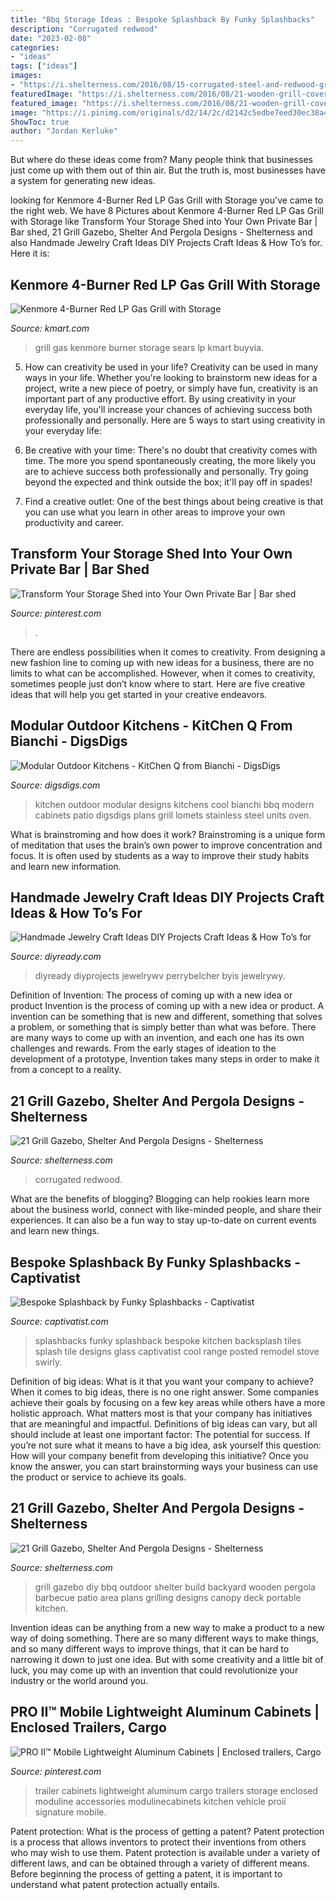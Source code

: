 ```yaml
---
title: "Bbq Storage Ideas : Bespoke Splashback By Funky Splashbacks"
description: "Corrugated redwood"
date: "2023-02-08"
categories:
- "ideas"
tags: ["ideas"]
images:
- "https://i.shelterness.com/2016/08/15-corrugated-steel-and-redwood-grill-station.jpg"
featuredImage: "https://i.shelterness.com/2016/08/21-wooden-grill-cover-to-use-climbing-plants-on-its-sides.jpg"
featured_image: "https://i.shelterness.com/2016/08/21-wooden-grill-cover-to-use-climbing-plants-on-its-sides.jpg"
image: "https://i.pinimg.com/originals/d2/14/2c/d2142c5edbe7eed30ec38a4435730975.jpg"
ShowToc: true
author: "Jordan Kerluke"
---
```



But where do these ideas come from? Many people think that businesses just come up with them out of thin air. But the truth is, most businesses have a system for generating new ideas.

	

		
looking for Kenmore 4-Burner Red LP Gas Grill with Storage you've came to the right web. We have 8 Pictures about Kenmore 4-Burner Red LP Gas Grill with Storage like Transform Your Storage Shed into Your Own Private Bar | Bar shed, 21 Grill Gazebo, Shelter And Pergola Designs - Shelterness and also Handmade Jewelry Craft Ideas DIY Projects Craft Ideas &amp; How To’s for. Here it is:
		
    
## Kenmore 4-Burner Red LP Gas Grill With Storage

<img loading=lazy src="https://c.shld.net/rpx/i/s/i/spin/image/spin_prod_1228198412??hei=64&amp;wid=64&amp;qlt=50" onerror="this.onerror=null;this.src='https://tse1.mm.bing.net/th?id=OIP.M5-VN838RJY6ijHGf1T-7gHaHa&amp;pid=15.1';" alt="Kenmore 4-Burner Red LP Gas Grill with Storage">

_Source: kmart.com_

>grill gas kenmore burner storage sears lp kmart buyvia. 

	

5. How can creativity be used in your life?
Creativity can be used in many ways in your life. Whether you're looking to brainstorm new ideas for a project, write a new piece of poetry, or simply have fun, creativity is an important part of any productive effort. By using creativity in your everyday life, you'll increase your chances of achieving success both professionally and personally. Here are 5 ways to start using creativity in your everyday life:
1. Be creative with your time: There's no doubt that creativity comes with time. The more you spend spontaneously creating, the more likely you are to achieve success both professionally and personally. Try going beyond the expected and think outside the box; it'll pay off in spades!

2. Find a creative outlet: One of the best things about being creative is that you can use what you learn in other areas to improve your own productivity and career.

    
## Transform Your Storage Shed Into Your Own Private Bar | Bar Shed

<img loading=lazy src="https://i.pinimg.com/736x/7d/0e/60/7d0e60309996021515ea56b7ca792952--backyard-bar-patio-bar.jpg" onerror="this.onerror=null;this.src='https://tse2.mm.bing.net/th?id=OIP.GCnctIiKeLciRhH-PrlPHQHaFi&amp;pid=15.1';" alt="Transform Your Storage Shed into Your Own Private Bar | Bar shed">

_Source: pinterest.com_

>. 

	

There are endless possibilities when it comes to creativity. From designing a new fashion line to coming up with new ideas for a business, there are no limits to what can be accomplished. However, when it comes to creativity, sometimes people just don’t know where to start. Here are five creative ideas that will help you get started in your creative endeavors.

    
## Modular Outdoor Kitchens - KitChen Q From Bianchi - DigsDigs

<img loading=lazy src="https://www.digsdigs.com/photos/modular-outdoor-kitchen-2.jpg" onerror="this.onerror=null;this.src='https://tse3.mm.bing.net/th?id=OIP.wprZ_5vV8AmCKjlsIanE8gHaFj&amp;pid=15.1';" alt="Modular Outdoor Kitchens - KitChen Q from Bianchi - DigsDigs">

_Source: digsdigs.com_

>kitchen outdoor modular designs kitchens cool bianchi bbq modern cabinets patio digsdigs plans grill lomets stainless steel units oven. 

	

What is brainstroming and how does it work?
Brainstroming is a unique form of meditation that uses the brain’s own power to improve concentration and focus. It is often used by students as a way to improve their study habits and learn new information.

    
## Handmade Jewelry Craft Ideas DIY Projects Craft Ideas &amp; How To’s For

<img loading=lazy src="https://diyprojects.com/wp-content/uploads/2014/05/ft-image-handmade-jewelry-ideas.png" onerror="this.onerror=null;this.src='https://tse4.mm.bing.net/th?id=OIP.A_580RG2QTG-yv_xTLzm8wHaIp&amp;pid=15.1';" alt="Handmade Jewelry Craft Ideas DIY Projects Craft Ideas &amp; How To’s for">

_Source: diyready.com_

>diyready diyprojects jewelrywv perrybelcher byis jewelrywy. 

	

Definition of Invention: The process of coming up with a new idea or product
Invention is the process of coming up with a new idea or product. A invention can be something that is new and different, something that solves a problem, or something that is simply better than what was before. There are many ways to come up with an invention, and each one has its own challenges and rewards. From the early stages of ideation to the development of a prototype, Invention takes many steps in order to make it from a concept to a reality.

    
## 21 Grill Gazebo, Shelter And Pergola Designs - Shelterness

<img loading=lazy src="https://i.shelterness.com/2016/08/15-corrugated-steel-and-redwood-grill-station.jpg" onerror="this.onerror=null;this.src='https://tse3.mm.bing.net/th?id=OIP.LYoGjHoyhj7syZ0EBJ_QYwHaNL&amp;pid=15.1';" alt="21 Grill Gazebo, Shelter And Pergola Designs - Shelterness">

_Source: shelterness.com_

>corrugated redwood. 

	

What are the benefits of blogging?
Blogging can help rookies learn more about the business world, connect with like-minded people, and share their experiences. It can also be a fun way to stay up-to-date on current events and learn new things.

    
## Bespoke Splashback By Funky Splashbacks - Captivatist

<img loading=lazy src="http://captivatist.com/wp-content/uploads/2015/11/bespoke-funky-splashbacks-1.jpg" onerror="this.onerror=null;this.src='https://tse2.mm.bing.net/th?id=OIP.Dn8QLd9KC3RyUQ3Znyx98wHaLl&amp;pid=15.1';" alt="Bespoke Splashback by Funky Splashbacks - Captivatist">

_Source: captivatist.com_

>splashbacks funky splashback bespoke kitchen backsplash tiles splash tile designs glass captivatist cool range posted remodel stove swirly. 

	

Definition of big ideas: What is it that you want your company to achieve?
When it comes to big ideas, there is no one right answer. Some companies achieve their goals by focusing on a few key areas while others have a more holistic approach. What matters most is that your company has initiatives that are meaningful and impactful. Definitions of big ideas can vary, but all should include at least one important factor: The potential for success. 
If you’re not sure what it means to have a big idea, ask yourself this question: How will your company benefit from developing this initiative? Once you know the answer, you can start brainstorming ways your business can use the product or service to achieve its goals.

    
## 21 Grill Gazebo, Shelter And Pergola Designs - Shelterness

<img loading=lazy src="https://i.shelterness.com/2016/08/21-wooden-grill-cover-to-use-climbing-plants-on-its-sides.jpg" onerror="this.onerror=null;this.src='https://tse1.mm.bing.net/th?id=OIP.xhf0XhVWD2zoYMVGzhSDRAHaMW&amp;pid=15.1';" alt="21 Grill Gazebo, Shelter And Pergola Designs - Shelterness">

_Source: shelterness.com_

>grill gazebo diy bbq outdoor shelter build backyard wooden pergola barbecue patio area plans grilling designs canopy deck portable kitchen. 

	

Invention ideas can be anything from a new way to make a product to a new way of doing something. There are so many different ways to make things, and so many different ways to improve things, that it can be hard to narrowing it down to just one idea. But with some creativity and a little bit of luck, you may come up with an invention that could revolutionize your industry or the world around you.

    
## PRO II™ Mobile Lightweight Aluminum Cabinets | Enclosed Trailers, Cargo

<img loading=lazy src="https://i.pinimg.com/originals/d2/14/2c/d2142c5edbe7eed30ec38a4435730975.jpg" onerror="this.onerror=null;this.src='https://tse1.mm.bing.net/th?id=OIP.1VyVihVC6wCq441_ZvQnKwHaFj&amp;pid=15.1';" alt="PRO II™ Mobile Lightweight Aluminum Cabinets | Enclosed trailers, Cargo">

_Source: pinterest.com_

>trailer cabinets lightweight aluminum cargo trailers storage enclosed moduline accessories modulinecabinets kitchen vehicle proii signature mobile. 

	

Patent protection: What is the process of getting a patent?
Patent protection is a process that allows inventors to protect their inventions from others who may wish to use them. Patent protection is available under a variety of different laws, and can be obtained through a variety of different means. Before beginning the process of getting a patent, it is important to understand what patent protection actually entails.

